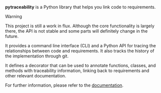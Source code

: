 **pytraceability** is a Python library that helps you link code to requirements.

> [!WARNING]
> This project is still a work in flux. Although the core functionality is largely there,
> the API is not stable and some parts will definitely change in the future.

It provides a command line interface (CLI) and a Python API for tracing the relationships
between code and requirements. It also tracks the history of the implementation through git.

It defines a decorator that can be used to annotate functions, classes, and methods with traceability information,
linking back to requirements and other relevant documentation.

For further information, please refer to the [documentation](https://mjms3.github.io/pytraceability/).
